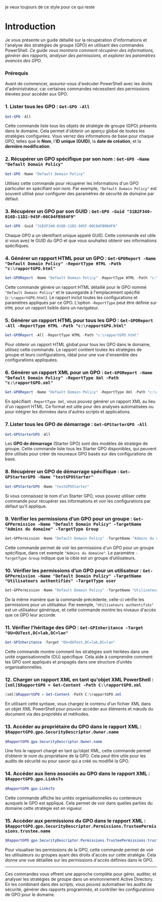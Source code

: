 je veux toujours de ce style pour ce qui reste 
# Introduction 

Je vous présente un guide détaillé sur la récupération d'informations et l'analyse des stratégies de groupe (GPO) en utilisant des commandes PowerShell. 
*Ce guide vous montrera comment récupérer des informations, générer des rapports, analyser des permissions, et explorer les paramètres avancés des GPO.* 

### Prérequis
Avant de commencer, assurez-vous d'exécuter PowerShell avec les droits d'administrateur, car certaines commandes nécessitent des permissions élevées pour accéder aux GPO.

### 1. Lister tous les GPO : `Get-GPO -All`

```powershell
Get-GPO -All
```

Cette commande liste tous les objets de stratégie de groupe (GPO) présents dans le domaine. Cela permet d'obtenir un aperçu global de toutes les stratégies configurées. Vous verrez des informations de base pour chaque GPO, telles que le **Nom**, l'**ID unique (GUID)**, la **date de création**, et la **dernière modification**.

### 2. Récupérer un GPO spécifique par son nom : `Get-GPO -Name "Default Domain Policy"`

```powershell
Get-GPO -Name "Default Domain Policy"
```

Utilisez cette commande pour récupérer les informations d'un GPO particulier en spécifiant son nom. Par exemple, `"Default Domain Policy"` est souvent utilisé pour configurer des paramètres de sécurité de domaine par défaut.

### 3. Récupérer un GPO par son GUID : `Get-GPO -Guid "31B2F340-016D-11D2-945F-00C04FB984F9"`

```powershell
Get-GPO -Guid "31B2F340-016D-11D2-945F-00C04FB984F9"
```

Chaque GPO a un identifiant unique appelé GUID. Cette commande est utile si vous avez le GUID du GPO et que vous souhaitez obtenir ses informations spécifiques.

### 4. Générer un rapport HTML pour un GPO : `Get-GPOReport -Name "Default Domain Policy" -ReportType HTML -Path "c:\rapportGPO.html"`

```powershell
Get-GPOReport -Name "Default Domain Policy" -ReportType HTML -Path "c:\rapportGPO.html"
```

Cette commande génère un rapport HTML détaillé pour le GPO nommé `"Default Domain Policy"` et le sauvegarde à l'emplacement spécifié (`c:\rapportGPO.html`). Le rapport inclut toutes les configurations et paramètres appliqués par ce GPO. L'option `-ReportType` peut être définie sur `HTML` pour un rapport lisible dans un navigateur.

### 5. Générer un rapport HTML pour tous les GPO : `Get-GPOReport -All -ReportType HTML -Path "c:\rapportGPO.html"`

```powershell
Get-GPOReport -All -ReportType HTML -Path "c:\rapportGPO.html"
```

Pour obtenir un rapport HTML global pour tous les GPO dans le domaine, utilisez cette commande. Le rapport contient toutes les stratégies de groupe et leurs configurations, idéal pour une vue d'ensemble des configurations appliquées.

### 6. Générer un rapport XML pour un GPO : `Get-GPOReport -Name "Default Domain Policy" -ReportType Xml -Path "c:\rapportGPO.xml"`

```powershell
Get-GPOReport -Name "Default Domain Policy" -ReportType Xml -Path "c:\rapportGPO.xml"
```

En spécifiant `-ReportType Xml`, vous pouvez générer un rapport XML au lieu d'un rapport HTML. Ce format est utile pour des analyses automatisées ou pour intégrer les données dans d'autres scripts et applications.

### 7. Lister tous les GPO de démarrage : `Get-GPStarterGPO -All`

```powershell
Get-GPStarterGPO -All
```

Les **GPO de démarrage** (Starter GPO) sont des modèles de stratégie de groupe. Cette commande liste tous les Starter GPO disponibles, qui peuvent être utilisés pour créer de nouveaux GPO basés sur des configurations de base.

### 8. Récupérer un GPO de démarrage spécifique : `Get-GPStarterGPO -Name "testGPOStarter"`

```powershell
Get-GPStarterGPO -Name "testGPOStarter"
```

Si vous connaissez le nom d'un Starter GPO, vous pouvez utiliser cette commande pour récupérer ses informations et voir les configurations par défaut qu’il applique.

### 9. Vérifier les permissions d’un GPO pour un groupe : `Get-GPPermission -Name "Default Domain Policy" -TargetName "Admins du domaine" -TargetType Group`

```powershell
Get-GPPermission -Name "Default Domain Policy" -TargetName "Admins du domaine" -TargetType Group
```

Cette commande permet de voir les permissions d'un GPO pour un groupe spécifique, dans cet exemple `"Admins du domaine"`. Le paramètre `-TargetType Group` indique que la cible est un groupe d’utilisateurs.

### 10. Vérifier les permissions d’un GPO pour un utilisateur : `Get-GPPermission -Name "Default Domain Policy" -TargetName "Utilisateurs authentifiés" -TargetType user`

```powershell
Get-GPPermission -Name "Default Domain Policy" -TargetName "Utilisateurs authentifiés" -TargetType user
```

De la même manière que la commande précédente, celle-ci vérifie les permissions pour un utilisateur. Par exemple, `"Utilisateurs authentifiés"` est un utilisateur générique, et cette commande montre les niveaux d'accès que ce GPO leur accorde.

### 11. Vérifier l'héritage des GPO : `Get-GPInheritance -Target "OU=OUTest,DC=lab,DC=lan"`

```powershell
Get-GPInheritance -Target "OU=OUTest,DC=lab,DC=lan"
```

Cette commande montre comment les stratégies sont héritées dans une unité organisationnelle (OU) spécifique. Cela aide à comprendre comment les GPO sont appliqués et propagés dans une structure d’unités organisationnelles.

### 12. Charger un rapport XML en tant qu'objet XML PowerShell : `[xml]$RapportGPO = Get-Content -Path C:\rapportGPO.xml`

```powershell
[xml]$RapportGPO = Get-Content -Path C:\rapportGPO.xml
```

En utilisant cette syntaxe, vous chargez le contenu d'un fichier XML dans un objet XML PowerShell pour pouvoir accéder aux éléments et nœuds du document via des propriétés et méthodes.

### 13. Accéder au propriétaire du GPO dans le rapport XML : `$RapportGPO.gpo.SecurityDescriptor.Owner.name`

```powershell
$RapportGPO.gpo.SecurityDescriptor.Owner.name
```

Une fois le rapport chargé en tant qu’objet XML, cette commande permet d’obtenir le nom du propriétaire de la GPO. Cela peut être utile pour les audits de sécurité ou pour savoir qui a créé ou modifié la GPO.

### 14. Accéder aux liens associés au GPO dans le rapport XML : `$RapportGPO.gpo.LinksTo`

```powershell
$RapportGPO.gpo.LinksTo
```

Cette commande affiche les unités organisationnelles ou conteneurs auxquels le GPO est appliqué. Cela permet de voir dans quelles parties du domaine cette stratégie est en vigueur.

### 15. Accéder aux permissions du GPO dans le rapport XML : `$RapportGPO.gpo.SecurityDescriptor.Permissions.TrusteePermissions.trustee.name`

```powershell
$RapportGPO.gpo.SecurityDescriptor.Permissions.TrusteePermissions.trustee.name
```

Pour visualiser les permissions de la GPO, cette commande permet de voir les utilisateurs ou groupes ayant des droits d'accès sur cette stratégie. Cela donne une vue détaillée sur les permissions d'accès définies dans le GPO.

---

Ces commandes vous offrent une approche complète pour gérer, auditer, et analyser les stratégies de groupe dans un environnement Active Directory. En les combinant dans des scripts, vous pouvez automatiser les audits de sécurité, générer des rapports programmés, et contrôler les configurations de GPO pour le domaine.
